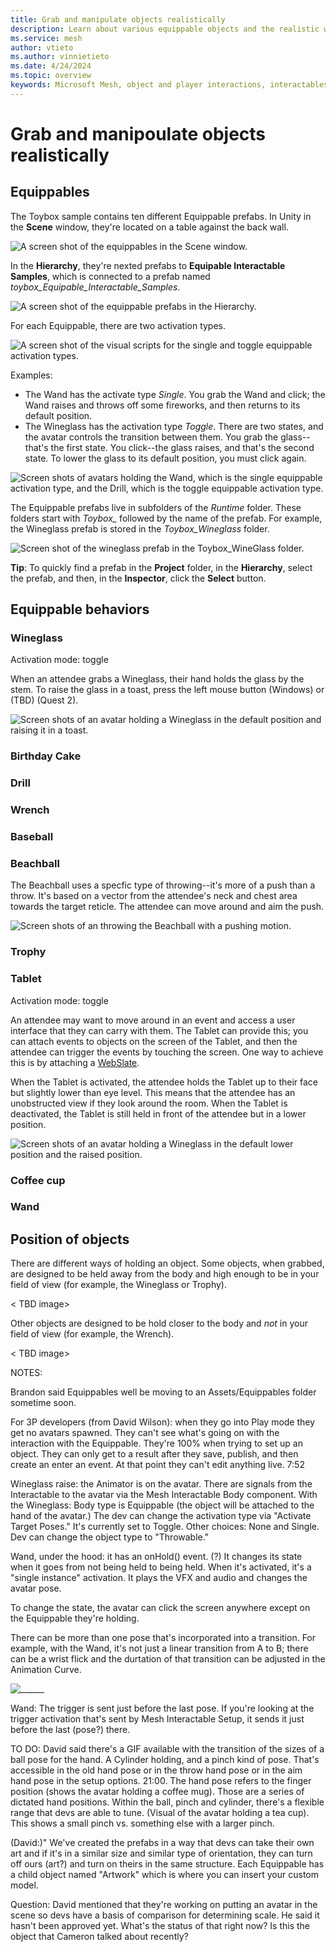 ```yaml
---
title: Grab and manipulate objects realistically
description: Learn about various equippable objects and the realistic ways they can be grabbed and manipulated.
ms.service: mesh
author: vtieto
ms.author: vinnietieto
ms.date: 4/24/2024
ms.topic: overview
keywords: Microsoft Mesh, object and player interactions, interactables, manipulables, equippables, throwables, avatars, anchors, tethers, triggers, trigger volumes, grab, hold, throw, attach, Mesh emulator, emulator, Mesh Emulation Mode
---
```


# Grab and manipoulate objects realistically

## Equippables

The Toybox sample contains ten different Equippable prefabs. In Unity in the **Scene** window, they're located on a table against the back wall.

![A screen shot of the equippables in the Scene window.](../../../media/enhance-your-environment/equips-in-detail/004-equips-in-building.png)

In the **Hierarchy**, they're nexted prefabs to **Equipable Interactable Samples**, which is connected to a prefab named *toybox_Equipable_Interactable_Samples*.

![A screen shot of the equippable prefabs in the Hierarchy.](../../../media/enhance-your-environment/equips-in-detail/001-equips-in-the-hierarchy.png)

For each Equippable, there are two activation types.

![A screen shot of the visual scripts for the single and toggle equippable activation types.](../../../media/enhance-your-environment/equips-in-detail/002-activation-type-scripts.png)

Examples:

- The Wand has the activate type *Single*.  You grab the Wand and click; the Wand raises and throws off some fireworks, and then returns to its default position.
- The Wineglass has the activation type *Toggle*. There are two states, and the avatar controls the transition between them. You grab the glass--that's the first state. You click--the glass raises, and that's the second state. To lower the glass to its default position, you must click again.

![Screen shots of avatars holding the Wand, which is the single equippable activation type, and the Drill, which is the toggle equippable activation type.](../../../media/enhance-your-environment/equips-in-detail/003-activation-type-examples.png)

The Equippable prefabs live in subfolders of the *Runtime* folder. These folders start with *Toybox_* followed by the name of the prefab. For example, the Wineglass prefab is stored in the *Toybox_Wineglass* folder.

![Screen shot of the wineglass prefab in the Toybox_WineGlass folder.](../../../media/enhance-your-environment/equips-in-detail/005-wineglass-location-in-folder.png)

**Tip**: To quickly find a prefab in the **Project** folder, in the **Hierarchy**, select the prefab, and then, in the **Inspector**, click the **Select** button.

## Equippable behaviors

### Wineglass

Activation mode: toggle

When an attendee grabs a Wineglass, their hand holds the glass by the stem. To raise the glass in a toast, press the left mouse button (Windows) or (TBD) (Quest 2).

![Screen shots of an avatar holding a Wineglass in the default position and raising it in a toast.](../../../media/enhance-your-environment/equips-in-detail/006-wineglass-toast.png)

### Birthday Cake


### Drill


### Wrench


### Baseball


### Beachball

The Beachball uses a specfic type of throwing--it's more of a push than a throw. It's based on a vector from the attendee's neck and chest area towards the target reticle. The attendee can move around and aim the push. 

![Screen shots of an throwing the Beachball with a pushing motion.](../../../media/enhance-your-environment/equips-in-detail/009-beachball-throw.png)


### Trophy


### Tablet

Activation mode: toggle

An attendee may want to move around in an event and access a user interface that they can carry with them. The Tablet can provide this; you can attach events to objects on the screen of the Tablet, and then the attendee can trigger the events by touching the screen. One way to achieve this is by attaching a [WebSlate](../../enhance-your-environment/webcontent.md).

When the Tablet is activated, the attendee holds the Tablet up to their face but slightly lower than eye level. This means that the attendee has an unobstructed view if they look around the room. When the Tablet is deactivated, the Tablet is still held in front of the attendee but in a lower position.

![Screen shots of an avatar holding a Wineglass in the default lower position and the raised position.](../../../media/enhance-your-environment/equips-in-detail/008-tablet-hold.png)

### Coffee cup


### Wand




## Position of objects

There are different ways of holding an object. Some objects, when grabbed, are designed to be held away from the body and high enough to be in your field of view (for example, the Wineglass or Trophy). 

< TBD image>

Other objects are designed to be hold closer to the body and *not* in your field of view (for example, the Wrench). 

< TBD image>





NOTES:

Brandon said Equippables well be moving to an Assets/Equippables folder sometime soon.

For 3P developers (from David Wilson): when they go into Play mode they get no avatars spawned. They can't see what's going on with the interaction with the Equippable. They're 100% when trying to set up an object. They can only get to a result after they save, publish, and then create an enter an event. At that point they can't edit anything live. 7:52

Wineglass raise: the Animator is on the avatar. There are signals from the Interactable to the avatar via the Mesh Interactable Body component. With the Wineglass: 
Body type is Equippable (the object will be attached to the hand of the avatar.)
The dev can change the activation type via "Activate Target Poses." It's currently set to Toggle. Other choices: None and Single.
Dev can change the object type to "Throwable."

Wand, under the hood: it has an onHold() event. (?) It changes its state when it goes from not being held to being held. When it's activated, it's a "single instance" activation. It plays the VFX and audio and changes the avatar pose. 

To change the state, the avatar can click the screen anywhere except on the Equippable they're holding. 

There can be more than one pose that's incorporated into a transition. For example, with the Wand, it's not just a linear transition from A to B; there can be a wrist flick and the durtation of that transition can be adjusted in the Animation Curve.

![______](../../../media/enhance-your-environment/equips-in-detail/007-animation-curve.png)

Wand: The trigger is sent just before the last pose. If you're looking at the trigger activation that's sent by Mesh Interactable Setup, it sends it just before the last (pose?) there.

TO DO: David said there's a GIF available with the transition of the sizes of a ball pose for the hand. A Cylinder holding, and a pinch kind of pose. That's accessible in the old hand pose or in the throw hand pose or in the aim hand pose in the setup options. 21:00. The hand pose refers to the finger position (shows the avatar holding a coffee mug). Those are a series of dictated hand positions. Within the ball, pinch and cylinder, there's a flexible range that devs are able to tune. (Visual of the avatar holding a tea cup). This shows a small pinch vs. something else with a larger pinch. 

(David:)" We've created the prefabs in a way that devs can take their own art and if it's in a similar size and similar type of orientation, they can turn off ours (art?) and turn on theirs in the same structure. Each Equippable has a child object named "Artwork" which is where you can insert your custom model.  

Question: David mentioned that they're working on putting an avatar in the scene so devs have a basis of comparison for determining scale. He said it hasn't been approved yet. What's the status of that right now? Is this the object that Cameron talked about recently?

